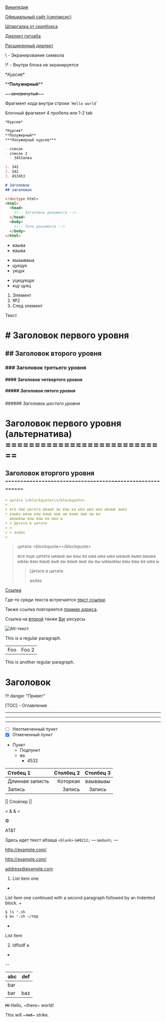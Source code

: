 [Википедия][wiki]

[Официальный сайт (синтаксис)][daring fireball]

[Шпаргалка от скилбокса][skillbox]

[Диалект гитхаба][GitHub Flavored Markdown Spec]

[Расширенный диалект][CommonMark Spec]

\ - Экранирование символа

<p>\* - Внутри блока не экранируется</p>

\**Курсив*\*

\*\***Полужирный**\*\*

\~~~~зачеркнутый~~\~~

Фрагмент кода внутри строки \``Hello world`\`

Блочный фрагмент 4 пробела или 1-2 tab

    *Курсив*

~~~~~~~~~~~~~~ markdown ~~~~~~~~~~
*Курсив*
**Полужирный**
***Полужирный курсив***

- список
- список 2
  - 3453апва

1. 342
2. 342
3. 453453

# Заголовок
## заголовок
~~~~~~~~~~~~~~~~~~~~~~~~~~~~~~~~~~
````````````````````````````````````` html
<!doctype html>
<html>
  <head>
    <!-- Заголовок документа -->
  </head>
  <body>
    <!-- Тело документа -->
  </body>
</html>
`````````````````````````````````````

* ваыва
* ваыва
- выаываыа
- цукцук
- укцук
+ уцкцукцук
+ кцу цукц

1. Элемент
2. №2
9. След элемент

Текст
# \# Заголовок первого уровня
## \#\# Заголовок второго уровня
### \#\#\# Заголовок третьего уровня
#### \#\#\#\# Заголовок четвертого уровня
##### \#\#\#\#\# Заголовок пятого уровня
###### \#\#\#\#\#\# Заголовок шестого уровня

Заголовок первого уровня (альтернатива)<br> ============================
====================
Заголовок вторгого уровня<br> ---------------------------------------------------------
--------------------

`````````````````````````` markdown
> цитата \<blockquote>\</blockquote>
> 
> все еще цитата ываыв аы ваы ва ыва ыва ыва ываыв аыва
> ваыва ываы ваы ваыв аыв аы ваыв аыв аы вы
  ываываы ваы ваы ва ыва ы
> > Цитата в цитате
> >
> > asdas
>
``````````````````````````


> цитата \<blockquote>\</blockquote>
> 
> все еще цитата ываыв аы ваы ва ыва ыва ыва ываыв аыва
> ваыва ываы ваы ваыв аыв аы ваыв аыв аы вы
  ываываы ваы ваы ва ыва ы
> > Цитата в цитате
> >
> > asdas
>

[Ссылка](https://ru.wikipedia.org/wiki/Markdown#cite_note-37 "Необязательный заголовок")

Где-то среди текста встречается [текст ссылки][example].

Также ссылка повторяется [пример адреса][example].

Ссылка на [второй][foo] также [Bar][] ресурсы.

[example]: http://example.com/ "Необязательный заголовок ссылки"
[foo]: http://example.net/ 'Необязательный заголовок ссылки'
[bar]: http://example.edu/ (Необязательный заголовок ссылки)

![Alt-текст](https://gas-kvas.com/uploads/posts/2023-02/1675415680_gas-kvas-com-p-kartinki-dlya-fonovogo-risunka-rabochego-s-25.jpg "Заголовок изображения")

This is a regular paragraph.

<table>
    <tr>
        <td>Foo</td>
        <td>Foo 2</td>
    </tr>
</table>

This is another regular paragraph.

<h1>Заголовок</h1>

!!! danger "Привет"

[TOC] - Оглавление

-----------------

*******************

_____________________

- [ ] Неотмеченный пункт
- [x] Отмеченный пункт

- Пункт
  - Подпункт
  - ва
    - 4532

| Стобец 1        | Столбец 2 | Столбец 3 |
|:----------------|----------:|:---------:|
| Длинная записть |  Которкая |  ваываыаы |
| Запись          |    Запись |   Запись  |

|| Спойлер ||

&lt;
&amp;
&
<

&copy;

AT&T

[wiki]: https://ru.wikipedia.org/wiki/Markdown
[daring fireball]: https://daringfireball.net/projects/markdown/syntax
[skillbox]: https://skillbox.ru/media/code/yazyk-razmetki-markdown-shpargalka-po-sintaksisu-s-primerami/

[GitHub Flavored Markdown Spec]: https://github.github.com/gfm/

[CommonMark Spec]: https://spec.commonmark.org/0.30/

Здесь идет текст абзаца `<blank>` `&#8212;` &#8212; `&mdash;` &mdash;

<http://example.com/>

http://example.com/

<address@example.com>

1. List item one
+
List item one continued with a second paragraph followed by an Indented block.
+ 
`````````````````` bash
$ ls *.sh
$ mv *.sh ~/tmp
``````````````````
+
List item 

2. ldfisdf a
+
--

| abc | def |
| --- | --- |
| bar |
| bar | baz | boo |

~~Hi~~ Hello, ~there~ world!

This will ~~~not~~~ strike.